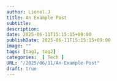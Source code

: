 ```yaml
---
author: Lionel.J
title: An Example Post
subtitle: 
description: 
date: 2025-06-11T15:15:15+09:00
publishDate: 2025-06-11T15:15:15+09:00
image: ""
tags: [tag1, tag2]
categories:  [ Tech ]
URL: "/2025/06/11/An-Example-Post"
draft: true
---
```

